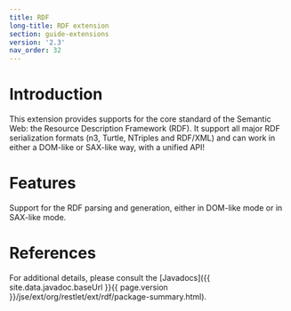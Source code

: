 ```yaml
---
title: RDF
long-title: RDF extension
section: guide-extensions
version: '2.3'
nav_order: 32
---
```

# Introduction

This extension provides supports for the core standard of the Semantic
Web: the Resource Description Framework (RDF). It support all major RDF
serialization formats (n3, Turtle, NTriples and RDF/XML) and can work in
either a DOM-like or SAX-like way, with a unified API!

# Features

Support for the RDF parsing and generation, either in DOM-like mode or in SAX-like mode.

# References

For additional details, please consult the [Javadocs]({{ site.data.javadoc.baseUrl }}{{ page.version }}/jse/ext/org/restlet/ext/rdf/package-summary.html).
